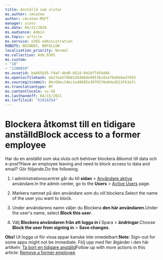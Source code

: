 ```yaml
---
title: Anställd som slutar
ms.author: cmcatee
author: cmcatee-MSFT
manager: scotv
ms.date: 04/21/2020
ms.audience: Admin
ms.topic: article
ms.service: o365-administration
ROBOTS: NOINDEX, NOFOLLOW
localization_priority: Normal
ms.collection: Adm_O365
ms.custom:
- "18"
- "1200010"
ms.assetid: ba665d35-f4af-4bd0-b52d-841df7454d4b
ms.openlocfilehash: da27ea5fdb0126486de9957bc82ef6e8d4a47d93
ms.sourcegitcommit: 8bc60ec34bc1e40685e3976576e04a2623f63a7c
ms.translationtype: MT
ms.contentlocale: sv-SE
ms.lasthandoff: 04/15/2021
ms.locfileid: "51814354"
---
```

# <a name="block-access-to-a-former-employee"></a><span data-ttu-id="42f44-102">Blockera åtkomst till en tidigare anställd</span><span class="sxs-lookup"><span data-stu-id="42f44-102">Block access to a former employee</span></span>

<span data-ttu-id="42f44-103">Har du en anställd som ska sluta och behöver blockera åtkomst till data och e-post?</span><span class="sxs-lookup"><span data-stu-id="42f44-103">Have an employee leaving and need to block access to data and email?</span></span> <span data-ttu-id="42f44-104">Gör följande.</span><span class="sxs-lookup"><span data-stu-id="42f44-104">Do the following.</span></span>
  
1. <span data-ttu-id="42f44-105">I administrationscentret går du till **sidan** \> [Användare aktiva](https://go.microsoft.com/fwlink/p/?linkid=834822) användare.</span><span class="sxs-lookup"><span data-stu-id="42f44-105">In the admin center, go to the **Users** \> [Active Users](https://go.microsoft.com/fwlink/p/?linkid=834822) page.</span></span>

2. <span data-ttu-id="42f44-106">Markera namnet på den användare som du vill blockera.</span><span class="sxs-lookup"><span data-stu-id="42f44-106">Select the name of the user you want to block.</span></span>

3. <span data-ttu-id="42f44-107">Under användarens namn väljer du Blockera **den här användaren.**</span><span class="sxs-lookup"><span data-stu-id="42f44-107">Under the user's name, select **Block this user**.</span></span>

4. <span data-ttu-id="42f44-108">Välj **Blockera användaren från att logga in i** Spara \> **ändringar**.</span><span class="sxs-lookup"><span data-stu-id="42f44-108">Choose **Block the user from signing in** \> **Save changes**.</span></span>

<span data-ttu-id="42f44-109">**Obs!** Ut logga ut för vissa appar kanske inte omedelbart.</span><span class="sxs-lookup"><span data-stu-id="42f44-109">**Note**: Sign-out for some apps might not be immediate.</span></span> <span data-ttu-id="42f44-110">Följ upp med fler åtgärder i den här artikeln: [Ta bort en tidigare anställd](https://docs.microsoft.com/microsoft-365/admin/add-users/remove-former-employee)</span><span class="sxs-lookup"><span data-stu-id="42f44-110">Follow up with more actions in this article: [Remove a former employee](https://docs.microsoft.com/microsoft-365/admin/add-users/remove-former-employee)</span></span>